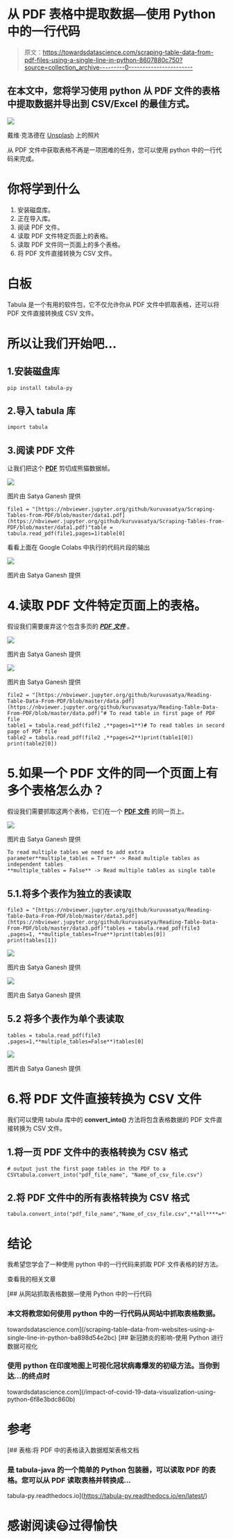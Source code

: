 # 从 PDF 表格中提取数据—使用 Python 中的一行代码

> 原文：<https://towardsdatascience.com/scraping-table-data-from-pdf-files-using-a-single-line-in-python-8607880c750?source=collection_archive---------0----------------------->

## 在本文中，您将学习使用 python 从 PDF 文件的表格中提取数据并导出到 CSV/Excel 的最佳方式。

![](img/4fd2d12a34e587fda10662755d9e4f00.png)

戴维·克洛德在 [Unsplash](https://unsplash.com?utm_source=medium&utm_medium=referral) 上的照片

从 PDF 文件中获取表格不再是一项困难的任务，您可以使用 python 中的一行代码来完成。

# 你将学到什么

1.  安装磁盘库。
2.  正在导入库。
3.  阅读 PDF 文件。
4.  读取 PDF 文件特定页面上的表格。
5.  读取 PDF 文件同一页面上的多个表格。
6.  将 PDF 文件直接转换为 CSV 文件。

# 白板

Tabula 是一个有用的软件包，它不仅允许你从 PDF 文件中抓取表格，还可以将 PDF 文件直接转换成 CSV 文件。

# 所以让我们开始吧…

## 1.安装磁盘库

```
pip install tabula-py
```

## 2.导入 tabula 库

```
import tabula
```

## 3.阅读 PDF 文件

让我们把这个 [**PDF**](https://nbviewer.jupyter.org/github/kuruvasatya/Scraping-Tables-from-PDF/blob/master/data1.pdf) 剪切成熊猫数据帧。

![](img/d35d238963cc19400b140bd03a10b554.png)

图片由 Satya Ganesh 提供

```
file1 = "[https://nbviewer.jupyter.org/github/kuruvasatya/Scraping-Tables-from-PDF/blob/master/data1.pdf](https://nbviewer.jupyter.org/github/kuruvasatya/Scraping-Tables-from-PDF/blob/master/data1.pdf)"table = tabula.read_pdf(file1,pages=1)table[0]
```

看看上面在 Google Colabs 中执行的代码片段的输出

![](img/354066a810177c545510ff5c1ff76a32.png)

图片由 Satya Ganesh 提供

# 4.读取 PDF 文件特定页面上的表格。

假设我们需要废弃这个包含多页的 [***PDF 文件***](https://nbviewer.jupyter.org/github/kuruvasatya/Reading-Table-Data-From-PDF/blob/master/data.pdf) 。

![](img/938711b89bb306c163449ea23fabea7c.png)

图片由 Satya Ganesh 提供

![](img/fc527c8d607616a52359c918f34afa72.png)

图片由 Satya Ganesh 提供

```
file2 = "[https://nbviewer.jupyter.org/github/kuruvasatya/Reading-Table-Data-From-PDF/blob/master/data.pdf](https://nbviewer.jupyter.org/github/kuruvasatya/Reading-Table-Data-From-PDF/blob/master/data.pdf)"# To read table in first page of PDF file
table1 = tabula.read_pdf(file2 ,**pages=1**)# To read tables in secord page of PDF file
table2 = tabula.read_pdf(file2 ,**pages=2**)print(table1[0])
print(table2[0])
```

# 5.如果一个 PDF 文件的同一个页面上有多个表格怎么办？

假设我们需要抓取这两个表格，它们在一个 [**PDF 文件**](https://nbviewer.jupyter.org/github/kuruvasatya/Reading-Table-Data-From-PDF/blob/master/data3.pdf) 的同一页上。

![](img/1f0f2aed0925714dcacb33b8eebca5c3.png)

图片由 Satya Ganesh 提供

```
To read multiple tables we need to add extra parameter**multiple_tables = True** -> Read multiple tables as independent tables
**multiple_tables = False** -> Read multiple tables as single table
```

## 5.1.将多个表作为独立的表读取

```
file3 = "[https://nbviewer.jupyter.org/github/kuruvasatya/Reading-Table-Data-From-PDF/blob/master/data3.pdf](https://nbviewer.jupyter.org/github/kuruvasatya/Reading-Table-Data-From-PDF/blob/master/data3.pdf)"tables = tabula.read_pdf(file3 ,pages=1, **multiple_tables=True**)print(tables[0])
print(tables[1])
```

![](img/fcd42c7e42765ee6d1b2243973200ed9.png)

图片由 Satya Ganesh 提供

![](img/2b0049fa0bdc2b2934e0021341af0c67.png)

图片由 Satya Ganesh 提供

## 5.2 将多个表作为单个表读取

```
tables = tabula.read_pdf(file3 ,pages=1,**multiple_tables=False**)tables[0]
```

![](img/2ca47bc5f6fff308ef976aed40a51359.png)

图片由 Satya Ganesh 提供

# 6.将 PDF 文件直接转换为 CSV 文件

我们可以使用 tabula 库中的 **convert_into()** 方法将包含表格数据的 PDF 文件直接转换为 CSV 文件。

## 1.将一页 PDF 文件中的表格转换为 CSV 格式

```
# output just the first page tables in the PDF to a CSVtabula.convert_into("pdf_file_name", "Name_of_csv_file.csv")
```

## 2.将 PDF 文件中的所有表格转换为 CSV 格式

```
tabula.convert_into("pdf_file_name","Name_of_csv_file.csv",**all****=****True**)
```

# 结论

我希望您学会了一种使用 python 中的一行代码来抓取 PDF 文件表格的好方法。

查看我的相关文章

[](/scraping-table-data-from-websites-using-a-single-line-in-python-ba898d54e2bc) [## 从网站抓取表格数据—使用 Python 中的一行代码

### 本文将教您如何使用 python 中的一行代码从网站中抓取表格数据。

towardsdatascience.com](/scraping-table-data-from-websites-using-a-single-line-in-python-ba898d54e2bc) [](/impact-of-covid-19-data-visualization-using-python-6f8e3bdc860b) [## 新冠肺炎的影响-使用 Python 进行数据可视化

### 使用 python 在印度地图上可视化冠状病毒爆发的初级方法。当你到达…的终点时

towardsdatascience.com](/impact-of-covid-19-data-visualization-using-python-6f8e3bdc860b) 

# 参考

 [## 表格:将 PDF 中的表格读入数据框架表格文档

### 是 tabula-java 的一个简单的 Python 包装器，可以读取 PDF 的表格。您可以从 PDF 读取表格并转换成…

tabula-py.readthedocs.io](https://tabula-py.readthedocs.io/en/latest/) 

# 感谢阅读😃过得愉快